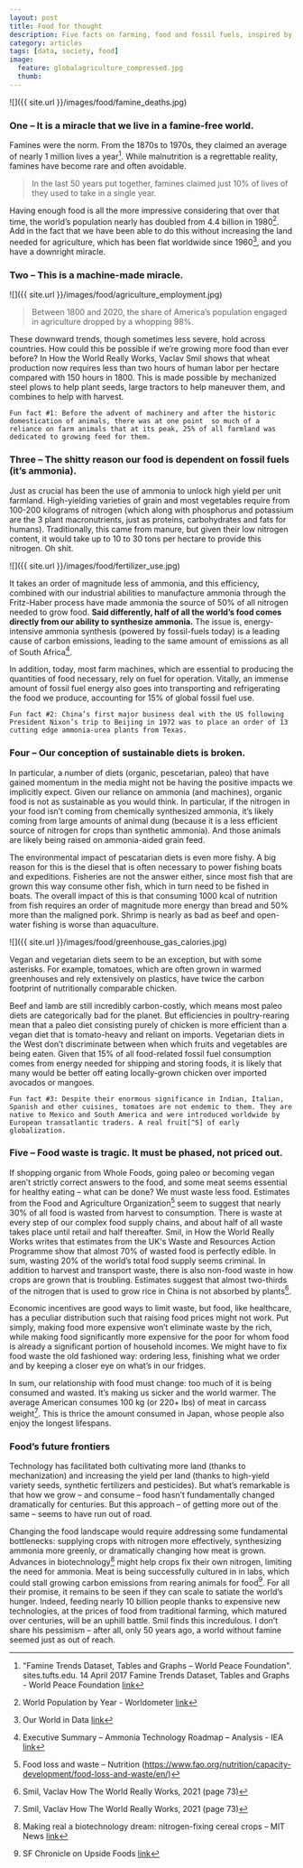 ```yaml
---
layout: post
title: Food for thought
description: Five facts on farming, food and fossil fuels, inspired by Gates’ favorite author
category: articles
tags: [data, society, food]
image:
  feature: globalagriculture_compressed.jpg
  thumb: 
---
```


![]({{ site.url }}/images/food/famine_deaths.jpg)

### One – It is a miracle that we live in a famine-free world. 
Famines were the norm. From the 1870s to 1970s, they claimed an average of nearly 1 million lives a year[^1]. While malnutrition is a regrettable reality, famines have become rare and often avoidable. 
>In the last 50 years put together, famines claimed just 10% of lives of they used to take in a single year. 

Having enough food is all the more impressive considering that over that time, the world’s population nearly has doubled from 4.4 billion in 1980[^2]. Add in the fact that we have been able to do this without increasing the land needed for agriculture, which has been flat worldwide since 1960[^3], and you have a downright miracle.


### Two – This is a machine-made miracle. 

![]({{ site.url }}/images/food/agriculture_employment.jpg)

>Between 1800 and 2020, the share of America’s population engaged in agriculture dropped by a whopping 98%. 

These downward trends, though sometimes less severe, hold across countries. How could this be possible if we’re growing more food than ever before? In How the World Really Works, Vaclav Smil shows that wheat production now requires less than two hours of human labor per hectare compared with 150 hours in 1800. This is made possible by mechanized steel plows to help plant seeds, large tractors to help maneuver them, and combines to help with harvest. 

`Fun fact #1: Before the advent of machinery and after the historic domestication of animals, there was at one point  so much of a reliance on farm animals that at its peak, 25% of all farmland was dedicated to growing feed for them.`

### Three – The shitty reason our food is dependent on fossil fuels (it’s ammonia).
Just as crucial has been the use of ammonia to unlock high yield per unit farmland. High-yielding varieties of grain and most vegetables require from 100-200 kilograms of nitrogen (which along with phosphorus and potassium are the 3 plant macronutrients, just as proteins, carbohydrates and fats for humans). Traditionally, this came from manure, but given their low nitrogen content, it would take up to 10 to 30 tons per hectare to provide this nitrogen. Oh shit. 

![]({{ site.url }}/images/food/fertilizer_use.jpg)

It takes an order of magnitude less of ammonia, and this efficiency, combined with our industrial abilities to manufacture ammonia through the Fritz-Haber process have made ammonia the source of 50% of all nitrogen needed to grow food. **Said differently, half of all the world’s food comes directly from our ability to synthesize ammonia.** The issue is, energy-intensive ammonia synthesis (powered by fossil-fuels today) is a leading cause of carbon emissions, leading to the same amount of emissions as all of South Africa[^4].

In addition, today, most farm machines, which are essential to producing the quantities of food necessary, rely on fuel for operation. Vitally, an immense amount of fossil fuel energy also goes into transporting and refrigerating the food we produce, accounting for 15% of global fossil fuel use.

`Fun fact #2: China’s first major business deal with the US following President Nixon’s trip to Beijing in 1972 was to place an order of 13 cutting edge ammonia-urea plants from Texas.`

### Four – Our conception of sustainable diets is broken.
In particular, a number of diets (organic, pescetarian, paleo) that have gained momentum in the media might not be having the positive impacts we implicitly expect.
Given our reliance on ammonia (and machines), organic food is not as sustainable as you would think. In particular, if the nitrogen in your food isn’t coming from chemically synthesized ammonia, it’s likely coming from large amounts of animal dung (because it is a less efficient source of nitrogen for crops than synthetic ammonia). And those animals are likely being raised on ammonia-aided grain feed. 

The environmental impact of pescatarian diets is even more fishy. A big reason for this is the diesel that is often necessary to power fishing boats and expeditions. Fisheries are not the answer either, since most fish that are grown this way consume other fish, which in turn need to be fished in boats. The overall impact of this is that consuming 1000 kcal of nutrition from fish requires an order of magnitude more energy than bread and 50% more than the maligned pork. Shrimp is nearly as bad as beef and open-water fishing is worse than aquaculture.

![]({{ site.url }}/images/food/greenhouse_gas_calories.jpg)

Vegan and vegetarian diets seem to be an exception, but with some asterisks. For example, tomatoes, which are often grown in warmed greenhouses and rely extensively on plastics, have twice the carbon footprint of nutritionally comparable chicken. 

Beef and lamb are still incredibly carbon-costly, which means most paleo diets are categorically bad for the planet. But efficiencies in poultry-rearing mean that a paleo diet consisting purely of chicken is more efficient than a vegan diet that is tomato-heavy and reliant on imports. Vegetarian diets in the West don’t discriminate between when which fruits and vegetables are being eaten. Given that 15% of all food-related fossil fuel consumption comes from energy needed for shipping and storing foods, it is likely that many would be better off eating locally-grown chicken over imported avocados or mangoes. 

`Fun fact #3: Despite their enormous significance in Indian, Italian, Spanish and other cuisines, tomatoes are not endemic to them. They are native to Mexico and South America and were introduced worldwide by European transatlantic traders. A real fruit[^5] of early globalization.`

### Five – Food waste is tragic. It must be phased, not priced out.
If shopping organic from Whole Foods, going paleo or becoming vegan aren’t strictly correct answers to the food, and some meat seems essential for healthy eating – what can be done? We must waste less food. Estimates from the Food and Agriculture Organization[^6] seem to suggest that nearly 30% of all food is wasted from harvest to consumption. There is waste at every step of our complex food supply chains, and about half of all waste takes place until retail and half thereafter. Smil, in How the World Really Works writes that estimates from the UK's Waste and Resources Action Programme show that almost 70% of wasted food is perfectly edible. In sum, wasting 20% of the world’s total food supply seems criminal. In addition to harvest and transport waste, there is also non-food waste in how crops are grown that is troubling. Estimates suggest that almost two-thirds of the nitrogen that is used to grow rice in China is not absorbed by plants[^7].

Economic incentives are good ways to limit waste, but food, like healthcare, has a peculiar distribution such that raising food prices might not work. Put simply, making food more expensive won’t eliminate waste by the rich, while making food significantly more expensive for the poor for whom food is already a significant portion of household incomes. We might have to fix food waste the old fashioned way: ordering less, finishing what we order and by keeping a closer eye on what’s in our fridges.

In sum, our relationship with food must change: too much of it is being consumed and wasted. It’s making us sicker and the world warmer. The average American consumes 100 kg (or 220+ lbs) of meat in carcass weight[^8]. This is thrice the amount consumed in Japan, whose people also enjoy the longest lifespans.

### Food’s future frontiers 
Technology has facilitated both cultivating more land (thanks to mechanization) and increasing the yield per land (thanks to high-yield variety seeds, synthetic fertilizers and pesticides). But what’s remarkable is that how we grow – and consume – food hasn’t fundamentally changed dramatically for centuries. But this approach – of getting more out of the same – seems to have run out of road. 

Changing the food landscape would require addressing some fundamental bottlenecks: supplying crops with nitrogen more effectively, synthesizing ammonia more greenly, or dramatically changing how meat is grown. Advances in biotechnology[^9] might help crops fix their own nitrogen, limiting the need for ammonia. Meat is being successfully cultured in in labs, which could stall growing carbon emissions from rearing animals for food[^10]. For all their promise, it remains to be seen if they can scale to satiate the world’s hunger. Indeed, feeding nearly 10 billion people thanks to expensive new technologies, at the prices of food from traditional farming, which matured over centuries, will be an uphill battle. Smil finds this incredulous. I don’t share his pessimism – after all, only 50 years ago, a world without famine seemed just as out of reach.



[^1]: "Famine Trends Dataset, Tables and Graphs – World Peace Foundation". sites.tufts.edu. 14 April 2017 Famine Trends Dataset, Tables and Graphs - World Peace Foundation [link](https://sites.tufts.edu/wpf/famine/)
[^2]:  World Population by Year - Worldometer [link](https://www.worldometers.info/world-population/world-population-by-year/)
[^3]: Our World in Data [link](https://ourworldindata.org/grapher/land-use-agriculture-longterm?country=OWID_WRL~USA~IND)
[^4]:  Executive Summary – Ammonia Technology Roadmap – Analysis - IEA [link](https://www.iea.org/reports/ammonia-technology-roadmap/executive-summary)
[^5]:  Botanically, tomatoes are fruits (i.e. they come from the flowering part of plants), not vegetables
[^6]: Food loss and waste – Nutrition (https://www.fao.org/nutrition/capacity-development/food-loss-and-waste/en/)
[^7]: Smil, Vaclav How The World Really Works, 2021 (page 73) 
[^8]: Smil, Vaclav How The World Really Works, 2021 (page 73) 
[^9]:  Making real a biotechnology dream: nitrogen-fixing cereal crops – MIT News [link](https://news.mit.edu/2020/making-real-biotechnology-dream-nitrogen-fixing-cereal-crops-0110)
[^10]: SF Chronicle on Upside Foods [link](https://news.mit.edu/2020/making-real-biotechnology-dream-nitrogen-fixing-cereal-crops-0110)